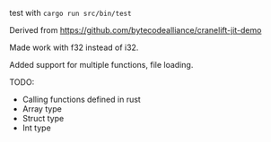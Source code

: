 test with `cargo run src/bin/test`

Derived from https://github.com/bytecodealliance/cranelift-jit-demo

Made work with f32 instead of i32.

Added support for multiple functions, file loading.

TODO:
- Calling functions defined in rust
- Array type
- Struct type
- Int type
